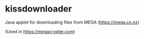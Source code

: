 kissdownloader
==============

Java applet for downloading files from MEGA (https://mega.co.nz)

(Used in https://megacrypter.com)
